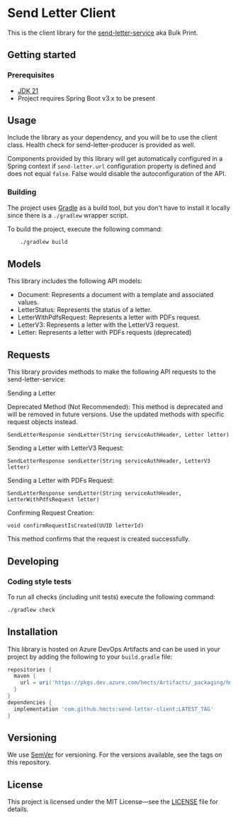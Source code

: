 # Send Letter Client

This is the client library for the [send-letter-service](https://github.com/hmcts/send-letter-service) aka Bulk Print.

## Getting started

### Prerequisites

- [JDK 21](https://www.oracle.com/java)
- Project requires Spring Boot v3.x to be present

## Usage

Include the library as your dependency, and you will be to use the client class. Health check for send-letter-producer is provided as well.

Components provided by this library will get automatically configured in a Spring context if `send-letter.url` configuration property is defined and does not equal `false`.
False would disable the autoconfiguration of the API.

### Building

The project uses [Gradle](https://gradle.org) as a build tool, but you don't have to install it locally since there is a
`./gradlew` wrapper script.

To build the project, execute the following command:

```bash
    ./gradlew build
```

## Models
This library includes the following API models:

- Document: Represents a document with a template and associated values.
- LetterStatus: Represents the status of a letter.
- LetterWithPdfsRequest: Represents a letter with PDFs request.
- LetterV3: Represents a letter with the LetterV3 request.
- Letter: Represents a letter with PDFs requests (deprecated)

## Requests

This library provides methods to make the following API requests to the send-letter-service:

Sending a Letter

Deprecated Method (Not Recommended): This method is deprecated and will be removed in future versions. Use the updated methods with specific request objects instead.

```@Deprecated(since = "15-June-2021", forRemoval = true)
SendLetterResponse sendLetter(String serviceAuthHeader, Letter letter)
```
Sending a Letter with LetterV3 Request:
```
SendLetterResponse sendLetter(String serviceAuthHeader, LetterV3 letter)
```

Sending a Letter with PDFs Request:
```
SendLetterResponse sendLetter(String serviceAuthHeader, LetterWithPdfsRequest letter)
```

Confirming Request Creation:
```
void confirmRequestIsCreated(UUID letterId)
```
This method confirms that the request is created successfully.


## Developing

### Coding style tests

To run all checks (including unit tests) execute the following command:

```bash
./gradlew check
```

## Installation

This library is hosted on Azure DevOps Artifacts and can be used in your project by adding the following to your `build.gradle` file:

```gradle
repositories {
  maven {
    url = uri('https://pkgs.dev.azure.com/hmcts/Artifacts/_packaging/hmcts-lib/maven/v1')
  }
}
dependencies {
  implementation 'com.github.hmcts:send-letter-client:LATEST_TAG'
}
```

## Versioning

We use [SemVer](http://semver.org/) for versioning.
For the versions available, see the tags on this repository.

## License

This project is licensed under the MIT License—see the [LICENSE](LICENSE.md) file for details.


